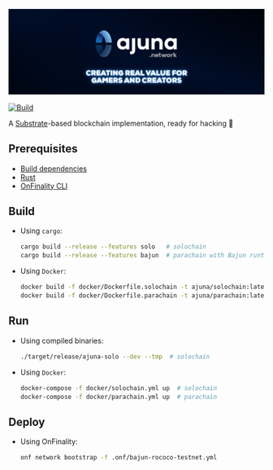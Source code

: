 <p align="center" width="100%">
  <a href="https://ajuna.io" target="_blank">
    <img src="docs/ajuna-banner.jpeg" alt="Ajuna Network">
  </a>
</p>

[![Build](https://github.com/ajuna-network/Ajuna/actions/workflows/check-pull-request.yml/badge.svg)](https://github.com/ajuna-network/Ajuna/actions/workflows/check-pull-request.yml)

A [Substrate](https://www.substrate.io/)-based blockchain implementation, ready for hacking :rocket:

## Prerequisites

- [Build dependencies](https://docs.substrate.io/v3/getting-started/installation/#1-build-dependencies)
- [Rust](https://www.rust-lang.org/tools/install)
- [OnFinality CLI](https://github.com/OnFinality-io/onf-cli#installation)

## Build

- Using `cargo`:

  ```bash
  cargo build --release --features solo   # solochain
  cargo build --release --features bajun  # parachain with Bajun runtime
  ```

- Using `Docker`:

  ```bash
  docker build -f docker/Dockerfile.solochain -t ajuna/solochain:latest .  # solochain
  docker build -f docker/Dockerfile.parachain -t ajuna/parachain:latest .  # parachain
  ```

## Run

- Using compiled binaries:

  ```bash
  ./target/release/ajuna-solo --dev --tmp  # solochain
  ```

- Using `Docker`:

  ```bash
  docker-compose -f docker/solochain.yml up  # solochain
  docker-compose -f docker/parachain.yml up  # parachain
  ```

## Deploy

- Using OnFinality:

  ```bash
  onf network bootstrap -f .onf/bajun-rococo-testnet.yml
  ```
